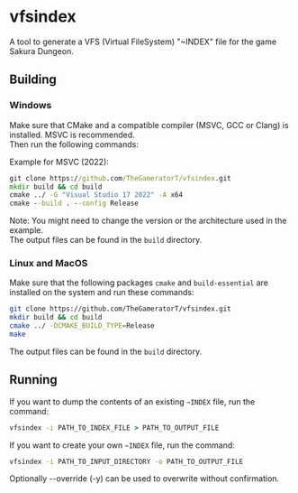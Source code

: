 # vfsindex
A tool to generate a VFS (Virtual FileSystem) "~INDEX" file for the game Sakura Dungeon.

## Building

### Windows
Make sure that CMake and a compatible compiler (MSVC, GCC or Clang) is installed. MSVC is recommended. \
Then run the following commands:

Example for MSVC (2022):
```bat
git clone https://github.com/TheGameratorT/vfsindex.git
mkdir build && cd build
cmake ../ -G "Visual Studio 17 2022" -A x64
cmake --build . --config Release
```
Note: You might need to change the version or the architecture used in the example. \
The output files can be found in the `build` directory.

### Linux and MacOS
Make sure that the following packages `cmake` and `build-essential` are installed on the system and run these commands:
```sh
git clone https://github.com/TheGameratorT/vfsindex.git
mkdir build && cd build
cmake ../ -DCMAKE_BUILD_TYPE=Release
make
```
The output files can be found in the `build` directory.

## Running

If you want to dump the contents of an existing `~INDEX` file, run the command:
```bat
vfsindex -i PATH_TO_INDEX_FILE > PATH_TO_OUTPUT_FILE
```

If you want to create your own `~INDEX` file, run the command:
```bat
vfsindex -i PATH_TO_INPUT_DIRECTORY -o PATH_TO_OUTPUT_FILE
```
Optionally --override (-y) can be used to overwrite without confirmation.
